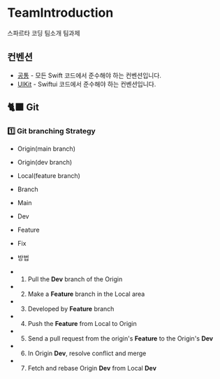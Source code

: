 # TeamIntroduction
스파르타 코딩 팀소개 팀과제



## 컨벤션

* [공통](./Convention/Common.md) - 모든 Swift 코드에서 준수해야 하는 컨벤션입니다.
* [UIKit](./Convention/SwiftUI.md) - Swiftui 코드에서 준수해야 하는 컨벤션입니다.



## 🐈‍⬛ Git

### 1️⃣ Git branching Strategy

- Origin(main branch)
- Origin(dev branch)
- Local(feature branch)

- Branch
- Main
- Dev
- Feature
- Fix

- 방법
- 1. Pull the **Dev** branch of the Origin
- 2. Make a **Feature** branch in the Local area
- 3. Developed by **Feature** branch
- 4. Push the **Feature** from Local to Origin
- 5. Send a pull request from the origin's **Feature** to the Origin's **Dev**
- 6. In Origin **Dev**, resolve conflict and merge
- 7. Fetch and rebase Origin **Dev** from Local **Dev**
